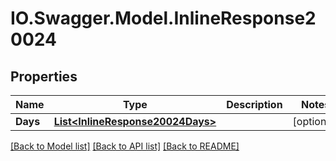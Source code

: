 # IO.Swagger.Model.InlineResponse20024
## Properties

Name | Type | Description | Notes
------------ | ------------- | ------------- | -------------
**Days** | [**List&lt;InlineResponse20024Days&gt;**](InlineResponse20024Days.md) |  | [optional] 

[[Back to Model list]](../README.md#documentation-for-models) [[Back to API list]](../README.md#documentation-for-api-endpoints) [[Back to README]](../README.md)

